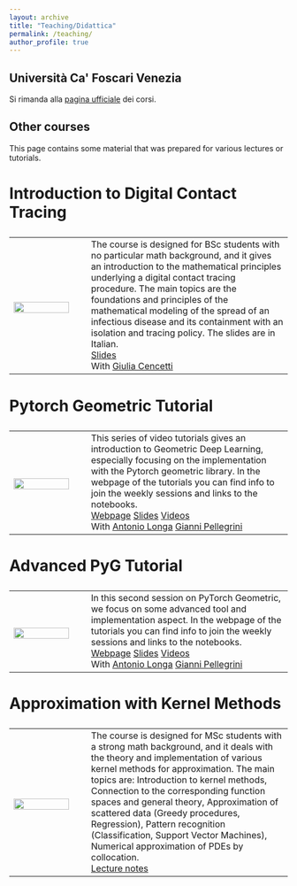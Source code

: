 ```yaml
---
layout: archive
title: "Teaching/Didattica"
permalink: /teaching/
author_profile: true
---
```


## Universit&agrave; Ca' Foscari Venezia

Si rimanda alla [pagina ufficiale](https://www.unive.it/data/persone/27715997/didattica) dei corsi.

## Other courses
This page contains some material that was prepared for various lectures or tutorials.



<font size="5">
<table style="border:none;">

### Introduction to Digital Contact Tracing

<tr style="border:none;">

<td width="25%" style="border:none;">

<img src="https://GabrieleSantin.github.io/images/digital_contact_tracing.png" style="padding-top: 7px;display: block;margin-right:35px;" width="90%">

</td>

<td width="65%" style="border:none;">
The course is designed for BSc students with no particular math background, and it gives an introduction to the mathematical principles underlying a digital contact tracing procedure. The main topics are the foundations and principles of the mathematical modeling of the spread of an infectious disease and its containment with an isolation and tracing policy. The slides are in Italian.
<br> 
<a href='https://drive.google.com/drive/u/1/folders/1mH7-AlXOZNtJALaw7QKcpbqHxOqUn0-9'> <i class='fa fa-file-powerpoint'></i> Slides</a> <br>With <a href='https://twitter.com/_giuliacencetti?lang=en'> <i class='fa fa-user'></i> Giulia Cencetti</a> 


</td>

</tr>


</table>
</font>

<font size="5">
<table style="border:none;">

### Pytorch Geometric Tutorial

<tr style="border:none;">

<td width="25%" style="border:none;">

<img src="https://GabrieleSantin.github.io/images/pytorch_geometric_tutorial.jpeg" style="padding-top: 7px;display: block;margin-right:35px;" width="90%">

</td>

<td width="65%" style="border:none;">
This series of video tutorials gives an introduction to Geometric Deep Learning, especially focusing on the implementation with the Pytorch geometric library. In the webpage of the tutorials you can find info to join the weekly sessions and links to the notebooks.
<br> 
<a href='https://antoniolonga.github.io/Pytorch_geometric_tutorials/index.html'> <i class='fa fa-link'></i> Webpage</a> <a href='https://github.com/AntonioLonga/PytorchGeometricTutorial'> <i class='fa fa-file-powerpoint'></i> Slides</a> <a href='https://www.youtube.com/user/94longa2112/videos'> <i class='fa fa-youtube'></i> Videos</a> <br>With <a href='https://antoniolonga.github.io/'> <i class='fa fa-user'></i> Antonio Longa</a> <a href='https://giannipele.com/'> <i class='fa fa-user'></i>  Gianni Pellegrini</a> 


</td>

</tr>


</table>
</font>

<font size="5">
<table style="border:none;">

### Advanced PyG Tutorial

<tr style="border:none;">

<td width="25%" style="border:none;">

<img src="https://GabrieleSantin.github.io/images/pytorch_geometric_tutorial.jpeg" style="padding-top: 7px;display: block;margin-right:35px;" width="90%">

</td>

<td width="65%" style="border:none;">
In this second session on PyTorch Geometric, we focus on some advanced tool and implementation aspect. In the webpage of the tutorials you can find info to join the weekly sessions and links to the notebooks.
<br> 
<a href='https://antoniolonga.github.io/Advanced_PyG_tutorials/index.html'> <i class='fa fa-link'></i> Webpage</a> <a href='https://github.com/AntonioLonga/AdvancePyTorchGeometricTutorials'> <i class='fa fa-file-powerpoint'></i> Slides</a> <a href='https://www.youtube.com/user/94longa2112/videos'> <i class='fa fa-youtube'></i> Videos</a> <br>With <a href='https://antoniolonga.github.io/'> <i class='fa fa-user'></i> Antonio Longa</a> <a href='https://giannipele.com/'> <i class='fa fa-user'></i>  Gianni Pellegrini</a> 


</td>

</tr>


</table>
</font>

<font size="5">
<table style="border:none;">

### Approximation with Kernel Methods

<tr style="border:none;">

<td width="25%" style="border:none;">

<img src="https://GabrieleSantin.github.io/images/approximation_with_kernel_methods.png" style="padding-top: 7px;display: block;margin-right:35px;" width="90%">

</td>

<td width="65%" style="border:none;">
The course is designed for MSc students with a strong math background, and it deals with the theory and implementation of various kernel methods for approximation. The main topics are: Introduction to kernel methods, Connection to the corresponding function spaces and general theory, Approximation of scattered data (Greedy procedures, Regression), Pattern recognition (Classification, Support Vector Machines), Numerical approximation of PDEs by collocation.
<br> 
<a href='https://GabrieleSantin.github.io/files/approximation_with_kernel_methods.pdf'> <i class='fa fa-file-pdf'></i> Lecture notes</a> 


</td>

</tr>


</table>
</font>
